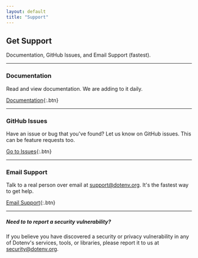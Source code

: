 ```yaml
---
layout: default
title: "Support"
---
```


<article markdown="1">

# Get Support

Documentation, GitHub Issues, and Email Support (fastest).

---

### Documentation

Read and view documentation. We are adding to it daily.

[Documentation](/docs){:.btn}

---

### GitHub Issues

Have an issue or bug that you've found? Let us know on GitHub issues. This can be feature requests too.

[Go to Issues](https://github.com/dotenv-org/dotenv-vault/issues){:.btn}

---

### Email Support

Talk to a real person over email at [support@dotenv.org](mailto:support@dotenv.org). It's the fastest way to get help.

[Email Support](mailto:support@dotenv.org){:.btn}

---

##### Need to to report a security vulnerability?

If you believe you have discovered a security or privacy vulnerability in any of Dotenv's services, tools, or libraries, please report it to us at [security@dotenv.org](mailto:security@dotenv.org).

<br/>

</article>
